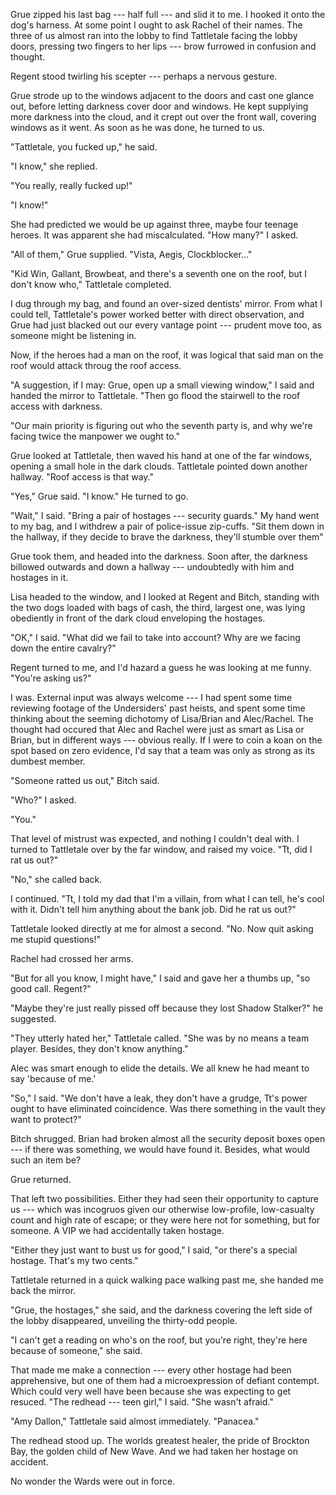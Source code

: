 Grue zipped his last bag --- half full --- and slid it to me. I hooked it onto the dog's harness.
At some point I ought to ask Rachel of their names. The three of us almost ran into the lobby to find Tattletale
facing the lobby doors, pressing two fingers to her lips --- brow furrowed in confusion and thought.

Regent stood twirling his scepter --- perhaps a nervous gesture.

Grue strode up to the windows adjacent to the doors and cast one glance out, before letting darkness cover
door and windows. He kept supplying more darkness into the cloud, and it crept out over the front wall, covering windows
as it went. As soon as he was done, he turned to us.

"Tattletale, you fucked up," he said.

"I know," she replied.

"You really, really fucked up!"

"I know!"

She had predicted we would be up against three, maybe four teenage heroes. It was apparent she
had miscalculated. "How many?" I asked.

"All of them," Grue supplied. "Vista, Aegis, Clockblocker..."

"Kid Win, Gallant, Browbeat, and there's a seventh one on the roof, but I don't know who," Tattletale completed.

I dug through my bag, and found an over-sized dentists' mirror. From what I could tell, Tattletale's power
worked better with direct observation, and Grue had just blacked out our every vantage point --- prudent move too,
as someone might be listening in.

Now, if the heroes had a man on the roof, it was logical that said man on the roof would attack throug the
roof access.

"A suggestion, if I may: Grue, open up a small viewing window," I said and handed the mirror to Tattletale.
"Then go flood the stairwell to the roof access with darkness.

"Our main priority is figuring out who the seventh party is, and why we're facing twice the manpower we
ought to."

Grue looked at Tattletale, then waved his hand at one of the far windows, opening a small hole in
the dark clouds. Tattletale pointed down another hallway. "Roof access is that way."

"Yes," Grue said. "I know." He turned to go.

"Wait," I said. "Bring a pair of hostages --- security guards." My hand went to my bag, and I withdrew
a pair of police-issue zip-cuffs. "Sit them down in the hallway, if they decide to brave
the darkness, they'll stumble over them"

Grue took them, and headed into the darkness. Soon after, the darkness billowed outwards and down a
hallway --- undoubtedly with him and hostages in it.

Lisa headed to the window, and I looked at Regent and Bitch, standing with the two dogs loaded with
bags of cash, the third, largest one, was lying obediently in front of the dark cloud enveloping the hostages.

"OK," I said. "What did we fail to take into account? Why are we facing down the entire cavalry?"

Regent turned to me, and I'd hazard a guess he was looking at me funny. "You're asking us?"

I was. External input was always welcome --- I had spent some time reviewing footage of the Undersiders'
past heists, and spent some time thinking about the seeming dichotomy of Lisa/Brian and Alec/Rachel. The
thought had occured that Alec and Rachel were just as smart as Lisa or Brian, but in different ways ---
obvious really. If I were to coin a koan on the spot based on zero evidence, I'd say that a team
was only as strong as its dumbest member.

"Someone ratted us out," Bitch said.

"Who?" I asked.

"You."

That level of mistrust was expected, and nothing I couldn't deal with. I turned to Tattletale over by
the far window, and raised my voice. "Tt, did I rat us out?"

"No," she called back.

I continued. "Tt, I told my dad that I'm a villain, from what I can tell, he's cool with it. Didn't tell him anything
about the bank job. Did he rat us out?"

Tattletale looked directly at me for almost a second. "No. Now quit asking me stupid questions!"

Rachel had crossed her arms.

"But for all you know, I might have," I said and gave her a thumbs up, "so good call. Regent?"

"Maybe they're just really pissed off because they lost Shadow Stalker?" he suggested.

"They utterly hated her," Tattletale called. "She was by no means a team player. Besides, they
don't know anything."

Alec was smart enough to elide the details. We all knew he had meant to say 'because of me.'

"So," I said. "We don't have a leak, they don't have a grudge, Tt's power ought to have
eliminated coincidence. Was there something in the vault they want to protect?"

Bitch shrugged. Brian had broken almost all the security deposit boxes open --- if there
was something, we would have found it. Besides, what would such an item be?

Grue returned.

That left two possibilities. Either they had seen their opportunity to capture us ---
which was incogruos given our otherwise low-profile, low-casualty count and high rate of escape;
or they were here not for something, but for someone. A VIP we had accidentally taken hostage.

"Either they just want to bust us for good," I said, "or there's a special hostage. That's
my two cents."

Tattletale returned in a quick walking pace walking past me, she handed me back the mirror.

"Grue, the hostages," she said, and the darkness covering the left side of the lobby disappeared,
unveiling the thirty-odd people.

"I can't get a reading on who's on the roof, but you're right, they're here because of someone,"
she said.

That made me make a connection --- every other hostage had been apprehensive, but one of them
had a microexpression of defiant contempt. Which could very well have been because she was
expecting to get resuced. "The redhead --- teen girl," I said. "She wasn't afraid."

"Amy Dallon," Tattletale said almost immediately. "Panacea."

The redhead stood up. The worlds greatest healer, the pride of Brockton Bay,
the golden child of New Wave. And we had taken her hostage on accident.

No wonder the Wards were out in force.
